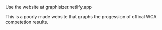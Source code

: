 Use the website at graphisizer.netlify.app

This is a poorly made website that graphs the progession of offical WCA competetion results.

